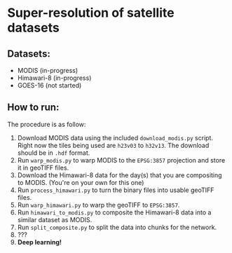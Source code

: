# Super-resolution of satellite datasets

## Datasets:
- MODIS (in-progress)
- Himawari-8 (in-progress)
- GOES-16 (not started)

## How to run:

The procedure is as follow:

1. Download MODIS data using the included `download_modis.py` script. Right now the tiles
being used are `h23v03` to `h32v13`. The download should be in `.hdf` format.
1. Run `warp_modis.py` to warp MODIS to the `EPSG:3857` projection and store it in geoTIFF files.
1. Download the Himawari-8 data for the day(s) that you are compositing to MODIS.
(You're on your own for this one)
1. Run `process_himawari.py` to turn the binary files into usable geoTIFF files.
1. Run `warp_himawari.py` to warp the geoTIFF to `EPSG:3857`.
1. Run `himawari_to_modis.py` to composite the Himawari-8 data into a similar
dataset as MODIS.
1. Run `split_composite.py` to split the data into chunks for the network.
1. ???
1. **Deep learning!**